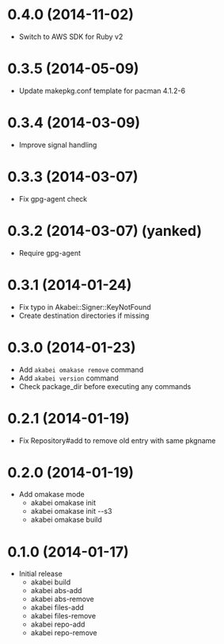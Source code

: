 # 0.4.0 (2014-11-02)
- Switch to AWS SDK for Ruby v2

# 0.3.5 (2014-05-09)
- Update makepkg.conf template for pacman 4.1.2-6

# 0.3.4 (2014-03-09)
- Improve signal handling

# 0.3.3 (2014-03-07)
- Fix gpg-agent check

# 0.3.2 (2014-03-07) (yanked)
- Require gpg-agent

# 0.3.1 (2014-01-24)
- Fix typo in Akabei::Signer::KeyNotFound
- Create destination directories if missing

# 0.3.0 (2014-01-23)
- Add `akabei omakase remove` command
- Add `akabei version` command
- Check package_dir before executing any commands

# 0.2.1 (2014-01-19)
- Fix Repository#add to remove old entry with same pkgname

# 0.2.0 (2014-01-19)
- Add omakase mode
    - akabei omakase init
    - akabei omakase init --s3
    - akabei omakase build

# 0.1.0 (2014-01-17)
- Initial release
    - akabei build
    - akabei abs-add
    - akabei abs-remove
    - akabei files-add
    - akabei files-remove
    - akabei repo-add
    - akabei repo-remove
